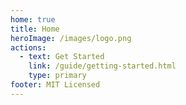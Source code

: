 ```yaml
---
home: true
title: Home
heroImage: /images/logo.png
actions:
  - text: Get Started
    link: /guide/getting-started.html
    type: primary
footer: MIT Licensed
---
```


